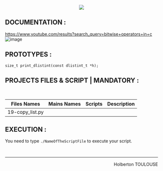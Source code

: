 <p align="center">
        <img src="https://capsule-render.vercel.app/api?type=waving&color=auto&height=250&section=header&text=Doubly%20linked%20lists&fontSize=90&animation=fadeIn&fontAlignY=38&desc=FIRST%20Semester%20|%2031/33%20PROJET%20C#&descAlignY=51&descAlign=62">
</p>

## DOCUMENTATION :  
https://www.youtube.com/results?search_query=bitwise+operators+in+c
![image](https://user-images.githubusercontent.com/113889290/211371495-d702c49e-7222-4c5f-8963-6f612e25f89d.png)
<br/>
 
## PROTOTYPES :
`size_t print_dlistint(const dlistint_t *h);`  

## PROJECTS FILES & SCRIPT | MANDATORY :
<br/>

| Files Names  |      Mains Names     | Scripts | Description        |
| ----------- | ---------------------|---|------
| 19-copy_list.py | | |
## EXECUTION :
You need to type `./NameOfTheScriptFile` to execute your script.

<br/><hr>
<p align="right">Holberton TOULOUSE</p>
